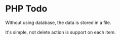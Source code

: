 # PHP Todo

Without using database, the data is stored in a file.

It's simple, not delete action is support on each item.
